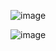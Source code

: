
![image](D:/Program/YNote/workspace/gorpel@163.com/Picture/31.jpg)

![image](D:/Program/YNote/workspace/gorpel@163.com/Picture/32.jpg)